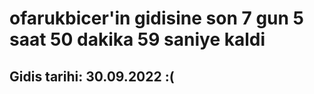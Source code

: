 # ofarukbicer'in gidisine son 7 gun 5 saat 50 dakika 59 saniye kaldi

## Gidis tarihi: 30.09.2022 :(